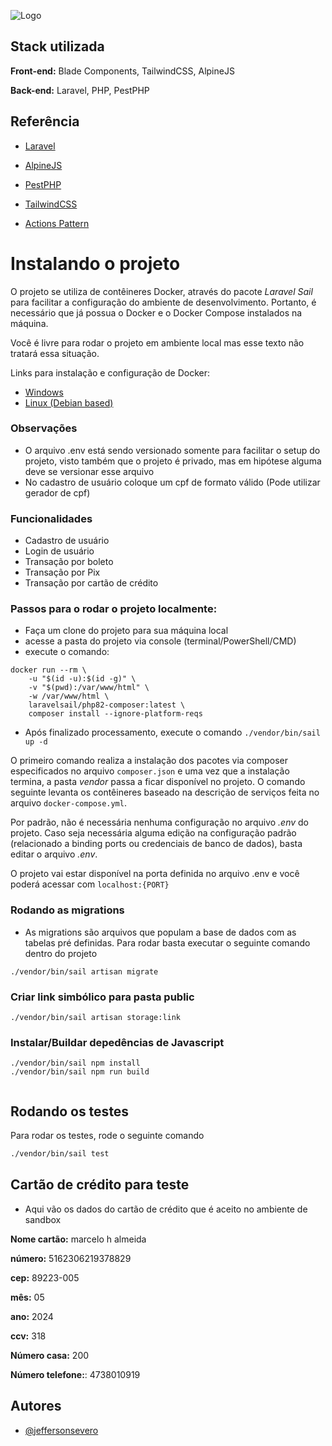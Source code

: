
![Logo](https://ik.imagekit.io/nvc1oeg660m/paypro_a-b_E3Pmb.png?updatedAt=1694543532974)


## Stack utilizada

**Front-end:** Blade Components, TailwindCSS, AlpineJS

**Back-end:** Laravel, PHP, PestPHP


## Referência

 - [Laravel](https://laravel.com/)
  - [AlpineJS](https://alpinejs.dev/)
- [PestPHP](https://pestphp.com/)


 - [TailwindCSS](https://tailwindcss.com/)
 - [Actions Pattern](https://medium.com/@remi_collin/keeping-your-laravel-applications-dry-with-single-action-classes-6a950ec54d1d)



# Instalando o projeto

O projeto se utiliza de contêineres Docker, através do pacote *Laravel Sail* para facilitar a configuração do ambiente de desenvolvimento. Portanto, é necessário que já possua o Docker e o Docker Compose instalados na máquina.

Você é livre para rodar o projeto em ambiente local mas esse texto não tratará essa situação.

Links para instalação e configuração de Docker:

- [Windows](https://docs.docker.com/docker-for-windows/install/)
- [Linux (Debian based)](https://docs.docker.com/engine/install/ubuntu/)



### Observações
- O arquivo .env está sendo versionado somente para facilitar o setup do projeto, visto também que o projeto é privado, mas em hipótese alguma deve se versionar esse arquivo
- No cadastro de usuário coloque um cpf de formato válido (Pode utilizar gerador de cpf)

### Funcionalidades
- Cadastro de usuário
- Login de usuário
- Transação por boleto
- Transação por Pix
- Transação por cartão de crédito



### Passos para o rodar o projeto localmente:

- Faça um clone do projeto para sua máquina local
- acesse a pasta do projeto via console (terminal/PowerShell/CMD)
- execute o comando:
```shell
docker run --rm \
    -u "$(id -u):$(id -g)" \
    -v "$(pwd):/var/www/html" \
    -w /var/www/html \
    laravelsail/php82-composer:latest \
    composer install --ignore-platform-reqs
 ```
- Após finalizado processamento, execute o comando `./vendor/bin/sail up -d`

O primeiro comando realiza a instalação dos pacotes via composer especificados no arquivo `composer.json` e uma vez que a instalação termina, a pasta *vendor* passa a ficar disponível no projeto. O comando seguinte levanta os contêineres baseado na descrição de serviços feita no arquivo `docker-compose.yml`.

Por padrão, não é necessária nenhuma configuração no arquivo *.env* do projeto. Caso seja necessária alguma edição na configuração padrão (relacionado a binding ports ou credenciais de banco de dados), basta editar o arquivo *.env*.


O projeto vai estar disponível na porta definida no arquivo .env e você poderá acessar com `localhost:{PORT}`

### Rodando as migrations
- As migrations são arquivos que populam a base de dados com as tabelas pré definidas. Para rodar basta executar o seguinte comando dentro do projeto

```shell
./vendor/bin/sail artisan migrate

```

### Criar link simbólico para pasta public

```shell
./vendor/bin/sail artisan storage:link

```



### Instalar/Buildar depedências de Javascript

```shell
./vendor/bin/sail npm install
./vendor/bin/sail npm run build


```







## Rodando os testes

Para rodar os testes, rode o seguinte comando

```bash
./vendor/bin/sail test
```


## Cartão de crédito para teste

- Aqui vão os dados do cartão de crédito que é aceito no ambiente de sandbox


**Nome cartão:**  marcelo h almeida

**número:** 5162306219378829

**cep:** 89223-005


**mês:** 05

**ano:** 2024

**ccv:** 318

**Número casa:** 200

**Número telefone:**: 4738010919















## Autores

- [@jeffersonsevero](https://www.github.com/octokatherine)
